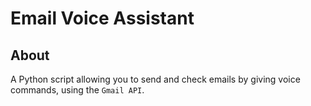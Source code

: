 # Email Voice Assistant

## About

A Python script allowing you to send and check emails by giving voice commands, using the `Gmail API`.
